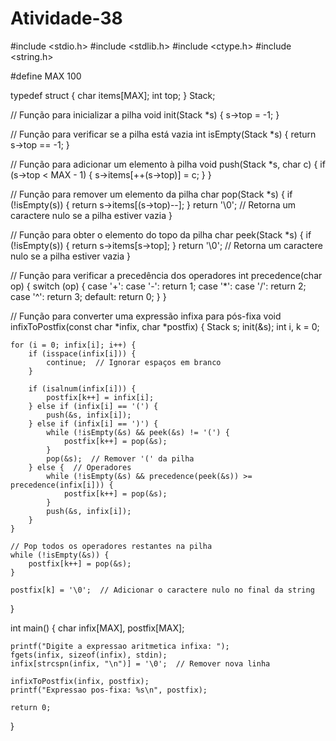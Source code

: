 # Atividade-38

#include <stdio.h>
#include <stdlib.h>
#include <ctype.h>
#include <string.h>

#define MAX 100

typedef struct {
    char items[MAX];
    int top;
} Stack;

// Função para inicializar a pilha
void init(Stack *s) {
    s->top = -1;
}

// Função para verificar se a pilha está vazia
int isEmpty(Stack *s) {
    return s->top == -1;
}

// Função para adicionar um elemento à pilha
void push(Stack *s, char c) {
    if (s->top < MAX - 1) {
        s->items[++(s->top)] = c;
    }
}

// Função para remover um elemento da pilha
char pop(Stack *s) {
    if (!isEmpty(s)) {
        return s->items[(s->top)--];
    }
    return '\0';  // Retorna um caractere nulo se a pilha estiver vazia
}

// Função para obter o elemento do topo da pilha
char peek(Stack *s) {
    if (!isEmpty(s)) {
        return s->items[s->top];
    }
    return '\0';  // Retorna um caractere nulo se a pilha estiver vazia
}

// Função para verificar a precedência dos operadores
int precedence(char op) {
    switch (op) {
        case '+':
        case '-':
            return 1;
        case '*':
        case '/':
            return 2;
        case '^':
            return 3;
        default:
            return 0;
    }
}

// Função para converter uma expressão infixa para pós-fixa
void infixToPostfix(const char *infix, char *postfix) {
    Stack s;
    init(&s);
    int i, k = 0;

    for (i = 0; infix[i]; i++) {
        if (isspace(infix[i])) {
            continue;  // Ignorar espaços em branco
        }

        if (isalnum(infix[i])) {
            postfix[k++] = infix[i];
        } else if (infix[i] == '(') {
            push(&s, infix[i]);
        } else if (infix[i] == ')') {
            while (!isEmpty(&s) && peek(&s) != '(') {
                postfix[k++] = pop(&s);
            }
            pop(&s);  // Remover '(' da pilha
        } else {  // Operadores
            while (!isEmpty(&s) && precedence(peek(&s)) >= precedence(infix[i])) {
                postfix[k++] = pop(&s);
            }
            push(&s, infix[i]);
        }
    }

    // Pop todos os operadores restantes na pilha
    while (!isEmpty(&s)) {
        postfix[k++] = pop(&s);
    }

    postfix[k] = '\0';  // Adicionar o caractere nulo no final da string
}

int main() {
    char infix[MAX], postfix[MAX];

    printf("Digite a expressao aritmetica infixa: ");
    fgets(infix, sizeof(infix), stdin);
    infix[strcspn(infix, "\n")] = '\0';  // Remover nova linha

    infixToPostfix(infix, postfix);
    printf("Expressao pos-fixa: %s\n", postfix);

    return 0;
}
